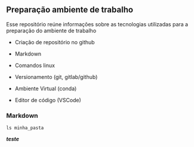 ## Preparação ambiente de trabalho
Esse repositório reúne informações sobre as tecnologias utilizadas para a preparação do ambiente de trabalho

 - Criação de repositório no github

- Markdown

- Comandos linux

- Versionamento (git, gitlab/github)

- Ambiente Virtual (conda)

- Editor de código (VSCode)

### Markdown

```
ls minha_pasta
```

**_teste_**
